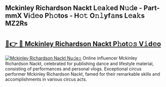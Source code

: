 ## Mckinley Richardson Nackt L𝚎a𝚔ed N𝚞𝚍e - Part-mmX Vi𝚍𝚎o P𝚑𝚘tos - H𝚘𝚝 O𝚗𝚕yf𝚊ns L𝚎a𝚔s MZ2Rs

# <h2><a href="http://kf6ga9.oniu.top/?m=Mckinley+Richardson+Nackt">🔗👉 🔴 Mckinley Richardson Nackt P𝚑ot𝚘𝚜 V𝚒d𝚎o</a></h2>

[![Mckinley Richardson Nackt Nu𝚍e𝚜](https://i.imgur.com/0qMVB7G.gif)](http://kf6ga9.oniu.top/?m=Mckinley+Richardson+Nackt)
Online influencer Mckinley Richardson Nackt, celebrated for publishing dance and lifestyle material, consisting of performances and personal vlogs. Exceptional circus performer Mckinley Richardson Nackt, famed for their remarkable skills and accomplishments in various circus acts.  
